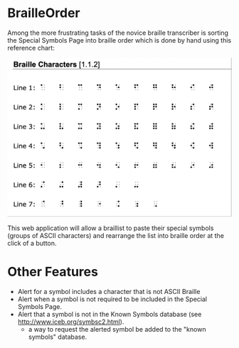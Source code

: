 # BrailleOrder
Among the more frustrating tasks of the novice braille transcriber 
is sorting the Special Symbols Page into braille order 
which is done by hand using this reference chart:

![alt braille](https://github.com/lfost42/BrailleOrder/blob/main/BrailleOrder/obj/Chart.png?raw=true "Chart")

This web application will allow a braillist to paste their special symbols (groups of ASCII characters) and rearrange the list into braille order at the click of a button. 

# Other Features
- Alert for a symbol includes a character that is not ASCII Braille 
- Alert when a symbol is not required to be included in the Special Symbols Page.
- Alert that a symbol is not in the Known Symbols database (see http://www.iceb.org/symbsc2.html).
  - a way to request the alerted symbol be added to the "known symbols" database.
